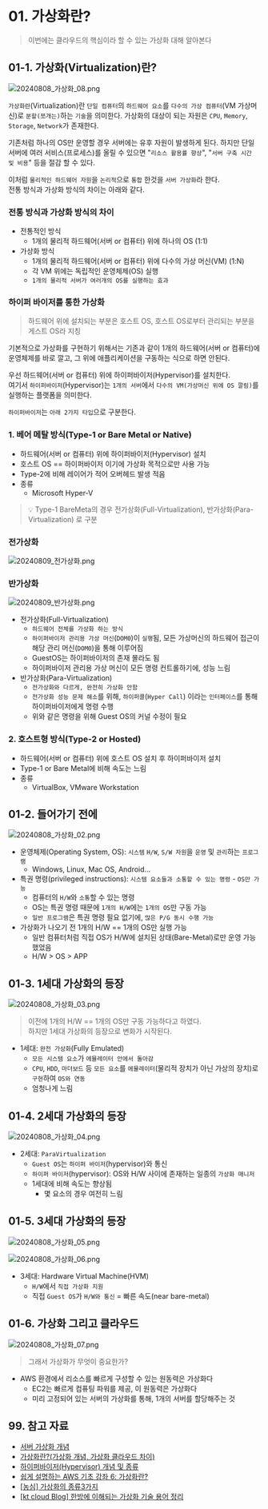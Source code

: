 # 01. 가상화란?

> 이번에는 클라우드의 핵심이라 할 수 있는 가상화 대해 알아본다

## 01-1. 가상화(Virtualization)란?

![20240808_가상화_08.png](./img/20240808_가상화_08.png)

`가상화란`(Virtualization)란 `단일 컴퓨터`의 `하드웨어 요소`를 `다수의 가상 컴퓨터`(VM 가상머신)로 `분할(쪼개는)`하는 `기술`을 의미한다. 가상화의 대상이 되는 자원은 `CPU`, `Memory`, `Storage`, `Network`가 존재한다.

기존처럼 하나의 OS만 운영할 경우 서버에는 유후 자원이 발생하게 된다. 하지만 단일 서버에 여러 서비스(프로세스)를 올릴 수 있으면 "`리소스 활용률 향상`", "`서버 구축 시간 및 비용`" 등을 절감 할 수 있다.

이처럼 `물리적인 하드웨어 자원`을 `논리적`으로 `통합` 한것을 `서버 가상화`라 한다.  
전통 방식과 가상화 방식의 차이는 아래와 같다.

### 전통 방식과 가상화 방식의 차이

- 전통적인 방식
  - 1개의 물리적 하드웨어(서버 or 컴퓨터) 위에 하나의 OS (1:1)
- 가상화 방식
  - 1개의 물리적 하드웨어(서버 or 컴퓨터) 위에 다수의 가상 머신(VM) (1:N)
  - 각 VM 위에는 독립적인 운영체제(OS) 실행
  - `1개의 물리적 서버가 여러개의 OS를 실행하는 효과`

### 하이퍼 바이저를 통한 가상화

> 하드웨어 위에 설치되는 부분은 호스트 OS, 호스트 OS로부터 관리되는 부분을 게스트 OS라 지칭

기본적으로 가상화를 구현하기 위해서는 기존과 같이 1개의 하드웨어(서버 or 컴퓨터)에 운영체제를 바로 깔고, 그 위에 애플리케이션을 구동하는 식으로 하면 안된다.

우선 하드웨어(서버 or 컴퓨터) 위에 하이퍼바이저(Hypervisor)를 설치한다.  
여기서 `하이퍼바이저`(Hypervisor)는 `1개의 서버`에서 `다수의 VM(가상머신 위에 OS 깔림)`를 실행하는 플랫폼을 의미한다.

`하이퍼바이저`는 `아래 2가지 타입`으로 구분한다.

### 1. 베어 메탈 방식(Type-1 or Bare Metal or Native)

- 하드웨어(서버 or 컴퓨터) 위에 하이퍼바이저(Hypervisor) 설치
- 호스트 OS == 하이퍼바이저 이기에 가상화 목적으로만 사용 가능
- Type-2에 비해 레이어가 적어 오버헤드 발생 적음
- 종류
  - Microsoft Hyper-V

> 💡 Type-1 BareMeta의 경우 전가상화(Full-Virtualization), 반가상화(Para-Virtualization) 로 구분

### 전가상화

![20240809_전가상화.png](./img/20240809_전가상화.png)

### 반가상화

![20240809_반가상화.png](./img/20240809_반가상화.png)

- 전가상화(Full-Virtualization)
  - `하드웨어 전체를 가상화 하는 방식`
  - `하이퍼바이저 관리용 가상 머신`(`DOM0`)이 `실행`됨, 모든 가상머신의 하드웨어 접근이 해당 관리 머신(`DOM0`)을 통해 이루어짐
  - GuestOS는 하이퍼바이저의 존재 몰라도 됨
  - 하이퍼바이저 관리용 가상 머신이 모든 명령 컨트롤하기에, 성능 느림
- 반가상화(Para-Virtualization)
  - `전가상화와 다르게, 완전히 가상화 안함`
  - `전가상화 성능 문제 해소`를 위해, `하이퍼콜`(`Hyper Call`) 이라는 `인터페이스`를 통해 하이퍼바이저에게 명령 수행
  - 위와 같은 명령을 위해 Guest OS의 커널 수정이 필요

### 2. 호스트형 방식(Type-2 or Hosted)

- 하드웨어(서버 or 컴퓨터) 위에 호스트 OS 설치 후 하이퍼바이저 설치
- Type-1 or Bare Metal에 비해 속도는 느림
- 종류
  - VirtualBox, VMware Workstation

## 01-2. 들어가기 전에

![20240808_가상화_02.png](./img/20240808_가상화_02.png)

- 운영체제(Operating System, OS): `시스템` `H/W`, `S/W 자원`을 `운영` 및 `관리`하는 `프로그램`
  - Windows, Linux, Mac OS, Android...
- 특권 명령(privileged instructions): `시스템 요소들과 소통할 수 있는 명령` - `OS만 가능`
  - 컴퓨터의 `H/W`와 `소통`할 수 있는 명령
  - OS는 특권 명령 때문에 `1개의 H/W`에는 `1개의 OS`만 구동 가능
  - `일반 프로그램`은 특권 명령 필요 없기에, `많은 P/G 동시 수행 가능`
- 가상화가 나오기 전 1개의 H/W == 1개의 OS만 실행 가능
  - 일반 컴퓨터처럼 직접 OS가 H/W에 설치된 상태(Bare-Metal)로만 운영 가능했었음
  - H/W > OS > APP

## 01-3. 1세대 가상화의 등장

![20240808_가상화_03.png](./img/20240808_가상화_03.png)

> 이전에 1개의 H/W == 1개의 OS만 구동 가능하다고 하였다.  
> 하지만 1세대 가상화의 등장으로 변화가 시작된다.

- 1세대: `완전 가상화`(Fully Emulated)
  - `모든 시스템 요소`가 `에뮬레이터 안에서 돌아감`
  - `CPU`, `HDD`, `마더보드` 등 `모든 요소`를 `에뮬레이터`(물리적 장치가 아닌 가상의 장치)로 `구현`하여 `OS와 연동`
  - 엄청나게 느림

## 01-4. 2세대 가상화의 등장

![20240808_가상화_04.png](./img/20240808_가상화_04.png)

- 2세대: `ParaVirtualization`
  - `Guest OS`는 `하이퍼 바이저`(hypervisor)와 통신
  - `하이퍼 바이저`(hypervisor): OS와 H/W 사이에 존재하는 일종의 `가상화 매니저`
  - 1세대에 비해 속도는 향상됨
    - 몇 요소의 경우 여전히 느림

## 01-5. 3세대 가상화의 등장

![20240808_가상화_05.png](./img/20240808_가상화_05.png)

![20240808_가상화_06.png](./img/20240808_가상화_06.png)

- 3세대: Hardware Virtual Machine(HVM)
  - `H/W`에서 `직접 가상화 지원`
  - 직접 `Guest OS`가 `H/W와 통신` = 빠른 속도(near bare-metal)

## 01-6. 가상화 그리고 클라우드

![20240808_가상화_07.png](./img/20240808_가상화_07.png)

> 그래서 가상화가 무엇이 중요한가?

- AWS 환경에서 리소스를 빠르게 구성할 수 있는 원동력은 가상화다
  - EC2는 빠르게 컴퓨팅 파워를 제공, 이 원동력은 가상화다
  - 미리 고정되어 있는 서버의 가상화를 통해, 1개의 서버를 할당해주는 것

## 99. 참고 자료

- [서버 가상화 개념](https://smallrich.tistory.com/2)
- [가상화란?(가상화 개념, 가상화 클라우드 차이)](https://claudy.tistory.com/entry/%EA%B0%80%EC%83%81%ED%99%94Virtualization%EB%9E%80%EA%B0%80%EC%83%81%ED%99%94-%EA%B0%9C%EB%85%90-%EA%B0%80%EC%83%81%ED%99%94-%ED%81%B4%EB%9D%BC%EC%9A%B0%EB%93%9C-%EC%B0%A8%EC%9D%B4)
- [하이퍼바이저(Hypervisor) 개념 및 종류](https://nice-engineer.tistory.com/entry/%ED%95%98%EC%9D%B4%ED%8D%BC%EB%B0%94%EC%9D%B4%EC%A0%80Hypervisor-%EA%B0%9C%EB%85%90-%EB%B0%8F-%EC%A2%85%EB%A5%98)
- [쉽게 설명하는 AWS 기초 강좌 6: 가상화란?](https://www.youtube.com/watch?v=hb_4Tf6bAtY&list=PLfth0bK2MgIan-SzGpHIbfnCnjj583K2m&index=7)
- [[농심] 가상화의 종류3가지](https://tech.cloud.nongshim.co.kr/2018/09/18/%EA%B0%80%EC%83%81%ED%99%94%EC%9D%98-%EC%A2%85%EB%A5%983%EA%B0%80%EC%A7%80/)
- [[kt cloud Blog] 한방에 이해되는 가상화 기술 용어 정리](https://tech.ktcloud.com/77)